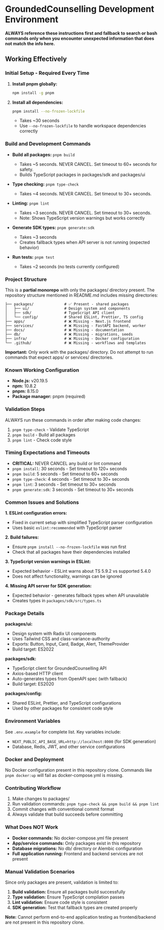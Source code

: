 # GroundedCounselling Development Environment

**ALWAYS reference these instructions first and fallback to search or bash commands only when you encounter unexpected information that does not match the info here.**

## Working Effectively

### Initial Setup - Required Every Time
1. **Install pnpm globally:**
   ```bash
   npm install -g pnpm
   ```

2. **Install all dependencies:**
   ```bash
   pnpm install --no-frozen-lockfile
   ```
   - Takes ~30 seconds
   - Use `--no-frozen-lockfile` to handle workspace dependencies correctly

### Build and Development Commands
- **Build all packages:** `pnpm build` 
  - Takes ~5 seconds. NEVER CANCEL. Set timeout to 60+ seconds for safety.
  - Builds TypeScript packages in packages/sdk and packages/ui
  
- **Type checking:** `pnpm type-check` 
  - Takes ~4 seconds. NEVER CANCEL. Set timeout to 30+ seconds.
  
- **Linting:** `pnpm lint` 
  - Takes ~3 seconds. NEVER CANCEL. Set timeout to 30+ seconds.
  - Note: Shows TypeScript version warnings but works correctly
  
- **Generate SDK types:** `pnpm generate:sdk` 
  - Takes ~3 seconds
  - Creates fallback types when API server is not running (expected behavior)
  
- **Run tests:** `pnpm test` 
  - Takes ~2 seconds (no tests currently configured)

### Project Structure
This is a **partial monorepo** with only the packages/ directory present. The repository structure mentioned in README.md includes missing directories:

```
├── packages/              # ✅ Present - shared packages
│   ├── ui/                # Design system and components  
│   ├── sdk/               # TypeScript API client
│   └── config/            # Shared ESLint, Prettier, TS config
├── apps/                  # ❌ Missing - Next.js frontend
├── services/              # ❌ Missing - FastAPI backend, worker
├── docs/                  # ❌ Missing - documentation
├── db/                    # ❌ Missing - migrations, seeds  
├── infra/                 # ❌ Missing - Docker configuration
└── .github/               # ❌ Missing - workflows and templates
```

**Important:** Only work with the packages/ directory. Do not attempt to run commands that expect apps/ or services/ directories.

### Known Working Configuration
- **Node.js:** v20.19.5
- **npm:** 10.8.2  
- **pnpm:** 8.15.0
- **Package manager:** pnpm (required)

### Validation Steps
ALWAYS run these commands in order after making code changes:
1. `pnpm type-check` - Validate TypeScript
2. `pnpm build` - Build all packages  
3. `pnpm lint` - Check code style

### Timing Expectations and Timeouts
- **CRITICAL:** NEVER CANCEL any build or lint command
- `pnpm install`: 30 seconds - Set timeout to 120+ seconds
- `pnpm build`: 5 seconds - Set timeout to 60+ seconds  
- `pnpm type-check`: 4 seconds - Set timeout to 30+ seconds
- `pnpm lint`: 3 seconds - Set timeout to 30+ seconds
- `pnpm generate:sdk`: 3 seconds - Set timeout to 30+ seconds

### Common Issues and Solutions

**1. ESLint configuration errors:**
- Fixed in current setup with simplified TypeScript parser configuration
- Uses basic `eslint:recommended` with TypeScript parser

**2. Build failures:**
- Ensure `pnpm install --no-frozen-lockfile` was run first
- Check that all packages have their dependencies installed

**3. TypeScript version warnings in ESLint:**
- Expected behavior - ESLint warns about TS 5.9.2 vs supported 5.4.0
- Does not affect functionality, warnings can be ignored

**4. Missing API server for SDK generation:**
- Expected behavior - generates fallback types when API unavailable
- Creates types in `packages/sdk/src/types.ts`

### Package Details

**packages/ui:**
- Design system with Radix UI components
- Uses Tailwind CSS and class-variance-authority
- Exports: Button, Input, Card, Badge, Alert, ThemeProvider
- Build target: ES2022

**packages/sdk:**  
- TypeScript client for GroundedCounselling API
- Axios-based HTTP client
- Auto-generates types from OpenAPI spec (with fallback)
- Build target: ES2020

**packages/config:**
- Shared ESLint, Prettier, and TypeScript configurations
- Used by other packages for consistent code style

### Environment Variables
See `.env.example` for complete list. Key variables include:
- `NEXT_PUBLIC_API_BASE_URL=http://localhost:8000` (for SDK generation)
- Database, Redis, JWT, and other service configurations

### Docker and Deployment
No Docker configuration present in this repository clone. Commands like `pnpm docker:up` will fail as docker-compose.yml is missing.

### Contributing Workflow
1. Make changes to packages/
2. Run validation commands: `pnpm type-check && pnpm build && pnpm lint`
3. Commit changes with conventional commit format
4. Always validate that build succeeds before committing

### What Does NOT Work
- **Docker commands:** No docker-compose.yml file present
- **App/service commands:** Only packages exist in this repository  
- **Database migrations:** No db/ directory or Alembic configuration
- **Full application running:** Frontend and backend services are not present

### Manual Validation Scenarios
Since only packages are present, validation is limited to:
1. **Build validation:** Ensure all packages build successfully
2. **Type validation:** Ensure TypeScript compilation passes
3. **Lint validation:** Ensure code style is consistent
4. **SDK generation:** Test that fallback types are created properly

**Note:** Cannot perform end-to-end application testing as frontend/backend are not present in this repository clone.